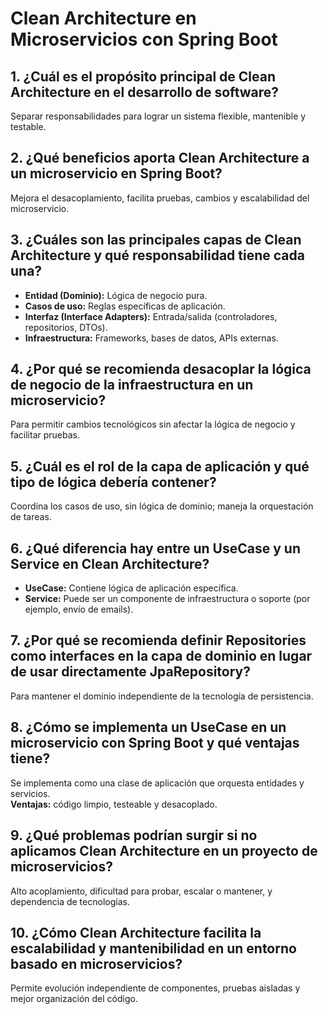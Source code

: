# Clean Architecture en Microservicios con Spring Boot

## 1. ¿Cuál es el propósito principal de Clean Architecture en el desarrollo de software?
Separar responsabilidades para lograr un sistema flexible, mantenible y testable.

## 2. ¿Qué beneficios aporta Clean Architecture a un microservicio en Spring Boot?
Mejora el desacoplamiento, facilita pruebas, cambios y escalabilidad del microservicio.

## 3. ¿Cuáles son las principales capas de Clean Architecture y qué responsabilidad tiene cada una?
- **Entidad (Dominio):** Lógica de negocio pura.  
- **Casos de uso:** Reglas específicas de aplicación.  
- **Interfaz (Interface Adapters):** Entrada/salida (controladores, repositorios, DTOs).  
- **Infraestructura:** Frameworks, bases de datos, APIs externas.

## 4. ¿Por qué se recomienda desacoplar la lógica de negocio de la infraestructura en un microservicio?
Para permitir cambios tecnológicos sin afectar la lógica de negocio y facilitar pruebas.

## 5. ¿Cuál es el rol de la capa de aplicación y qué tipo de lógica debería contener?
Coordina los casos de uso, sin lógica de dominio; maneja la orquestación de tareas.

## 6. ¿Qué diferencia hay entre un UseCase y un Service en Clean Architecture?
- **UseCase:** Contiene lógica de aplicación específica.  
- **Service:** Puede ser un componente de infraestructura o soporte (por ejemplo, envío de emails).

## 7. ¿Por qué se recomienda definir Repositories como interfaces en la capa de dominio en lugar de usar directamente JpaRepository?
Para mantener el dominio independiente de la tecnología de persistencia.

## 8. ¿Cómo se implementa un UseCase en un microservicio con Spring Boot y qué ventajas tiene?
Se implementa como una clase de aplicación que orquesta entidades y servicios.  
**Ventajas:** código limpio, testeable y desacoplado.

## 9. ¿Qué problemas podrían surgir si no aplicamos Clean Architecture en un proyecto de microservicios?
Alto acoplamiento, dificultad para probar, escalar o mantener, y dependencia de tecnologías.

## 10. ¿Cómo Clean Architecture facilita la escalabilidad y mantenibilidad en un entorno basado en microservicios?
Permite evolución independiente de componentes, pruebas aisladas y mejor organización del código.